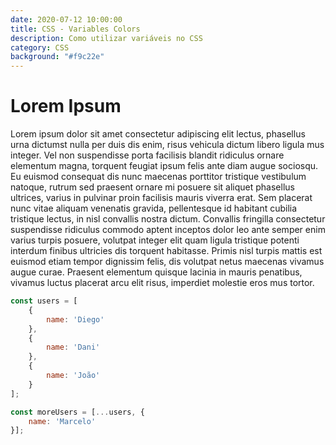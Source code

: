 ```yaml
---
date: 2020-07-12 10:00:00
title: CSS - Variables Colors
description: Como utilizar variáveis no CSS
category: CSS
background: "#f9c22e"
---
```


# Lorem Ipsum

Lorem ipsum dolor sit amet consectetur adipiscing elit lectus, phasellus urna dictumst nulla per duis dis enim, risus vehicula dictum libero ligula mus integer. Vel non suspendisse porta facilisis blandit ridiculus ornare elementum magna, torquent feugiat ipsum felis ante diam augue sociosqu. Eu euismod consequat dis nunc maecenas porttitor tristique vestibulum natoque, rutrum sed praesent ornare mi posuere sit aliquet phasellus ultrices, varius in pulvinar proin facilisis mauris viverra erat. Sem placerat nunc vitae aliquam venenatis gravida, pellentesque id habitant cubilia tristique lectus, in nisl convallis nostra dictum. Convallis fringilla consectetur suspendisse ridiculus commodo aptent inceptos dolor leo ante semper enim varius turpis posuere, volutpat integer elit quam ligula tristique potenti interdum finibus ultricies dis torquent habitasse. Primis nisl turpis mattis est euismod etiam tempor dignissim felis, dis volutpat netus maecenas vivamus augue curae. Praesent elementum quisque lacinia in mauris penatibus, vivamus luctus placerat arcu elit risus, imperdiet molestie eros mus tortor.

```js
const users = [
    {
        name: 'Diego'
    },
    {
        name: 'Dani'
    },
    {
        name: 'João'
    }
];

const moreUsers = [...users, {
    name: 'Marcelo'
}];

```